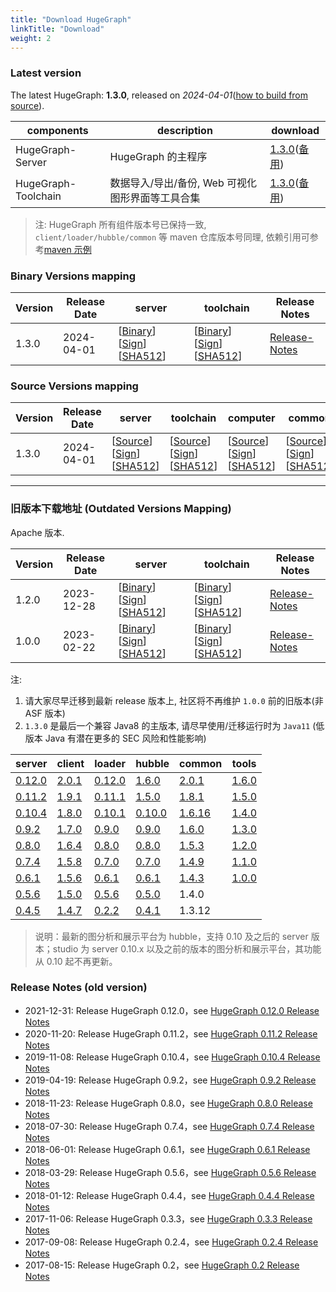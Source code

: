 ```yaml
---
title: "Download HugeGraph"
linkTitle: "Download"
weight: 2
---
```


### Latest version

The latest HugeGraph: **1.3.0**, released on _2024-04-01_([how to build from source](/docs/quickstart/hugegraph-server/)).

| components          | description                                      | download                                                                                                                                                                                                                          |
| ------------------- | ------------------------------------------------ | --------------------------------------------------------------------------------------------------------------------------------------------------------------------------------------------------------------------------------- |
| HugeGraph-Server    | HugeGraph 的主程序                               | [1.3.0](https://downloads.apache.org/incubator/hugegraph/1.3.0/apache-hugegraph-incubating-1.3.0.tar.gz)([备用](https://dlcdn.apache.org/incubator/hugegraph/1.3.0/apache-hugegraph-incubating-1.3.0.tar.gz))                     |
| HugeGraph-Toolchain | 数据导入/导出/备份, Web 可视化图形界面等工具合集 | [1.3.0](https://downloads.apache.org/incubator/hugegraph/1.3.0/apache-hugegraph-toolchain-incubating-1.3.0.tar.gz)([备用](https://dlcdn.apache.org/incubator/hugegraph/1.3.0/apache-hugegraph-toolchain-incubating-1.3.0.tar.gz)) |

> 注: HugeGraph 所有组件版本号已保持一致, `client/loader/hubble/common` 等 maven 仓库版本号同理, 依赖引用可参考[maven 示例](https://github.com/apache/incubator-hugegraph-computer/blob/master/pom.xml)

### Binary Versions mapping

| Version | Release Date | server                                                                                                                                                                                                                                                                                                                                       | toolchain                                                                                                                                                                                                                                                                                                                                                                                                                                                                                                                                                                                                                                                                                                                        | Release Notes                                                   |
| ------- | ------------  | -------------------------------------------------------------------------------------------------------------------------------------------------------------------------------------------------------------------------------------------------------------------------------------------------------------------------------------------------------------------------- | ----------------------------------------------------------------------------------------------------------------------------------------------------------------------------------------------------------------------------------------------------------------------------------------------------------------------------------------------------------------------- | --------------------------------------------------------------- |
| 1.3.0   | 2024-04-01   | [[Binary](https://downloads.apache.org/incubator/hugegraph/1.3.0/apache-hugegraph-incubating-1.3.0.tar.gz)] [[Sign](https://downloads.apache.org/incubator/hugegraph/1.3.0/apache-hugegraph-incubating-1.3.0.tar.gz.asc)] [[SHA512](https://downloads.apache.org/incubator/hugegraph/1.3.0/apache-hugegraph-incubating-1.3.0.tar.gz.sha512)] | [[Binary](https://downloads.apache.org/incubator/hugegraph/1.3.0/apache-hugegraph-toolchain-incubating-1.3.0.tar.gz)] [[Sign](https://downloads.apache.org/incubator/hugegraph/1.3.0/apache-hugegraph-toolchain-incubating-1.3.0.tar.gz.asc)] [[SHA512](https://downloads.apache.org/incubator/hugegraph/1.3.0/apache-hugegraph-toolchain-incubating-1.3.0.tar.gz.sha512)] | [Release-Notes](/docs/changelog/hugegraph-1.3.0-release-notes/) |

### Source Versions mapping

| Version | Release Date | server                                                                                                                                                                                                                                                                                                                                                   | toolchain                                                                                                                                                                                                                                                                                                                                                                              | computer                                                                                                                                                                                                                                                                                                                                                                            | common                                                                                                                                                                                                                                                                                                                                                                           | Release Notes                                                   |
| ------- | ------------ | -------------------------------------------------------------------------------------------------------------------------------------------------------------------------------------------------------------------------------------------------------------------------------------------------------------------------------------------------------- | -------------------------------------------------------------------------------------------------------------------------------------------------------------------------------------------------------------------------------------------------------------------------------------------------------------------------------------------------------------------------------------- | ----------------------------------------------------------------------------------------------------------------------------------------------------------------------------------------------------------------------------------------------------------------------------------------------------------------------------------------------------------------------------------- | -------------------------------------------------------------------------------------------------------------------------------------------------------------------------------------------------------------------------------------------------------------------------------------------------------------------------------------------------------------------------------- | --------------------------------------------------------------- |
| 1.3.0   | 2024-04-01   | [[Source](https://downloads.apache.org/incubator/hugegraph/1.3.0/apache-hugegraph-incubating-1.3.0-src.tar.gz)] [[Sign](https://downloads.apache.org/incubator/hugegraph/1.3.0/apache-hugegraph-incubating-1.3.0-src.tar.gz.asc)] [[SHA512](https://downloads.apache.org/incubator/hugegraph/1.3.0/apache-hugegraph-incubating-1.3.0-src.tar.gz.sha512)] | [[Source](https://downloads.apache.org/incubator/hugegraph/1.3.0/apache-hugegraph-toolchain-incubating-1.3.0-src.tar.gz)] [[Sign](https://downloads.apache.org/incubator/hugegraph/1.3.0/apache-hugegraph-toolchain-incubating-1.3.0-src.tar.gz.asc)] [[SHA512](https://downloads.apache.org/incubator/hugegraph/1.3.0/apache-hugegraph-toolchain-incubating-1.3.0-src.tar.gz.sha512)] | [[Source](https://downloads.apache.org/incubator/hugegraph/1.3.0/apache-hugegraph-computer-incubating-1.3.0-src.tar.gz)] [[Sign](https://downloads.apache.org/incubator/hugegraph/1.3.0/apache-hugegraph-computer-incubating-1.3.0-src.tar.gz.asc)] [[SHA512](https://downloads.apache.org/incubator/hugegraph/1.3.0/apache-hugegraph-computer-incubating-1.3.0-src.tar.gz.sha512)] | [[Source](https://downloads.apache.org/incubator/hugegraph/1.3.0/apache-hugegraph-commons-incubating-1.3.0-src.tar.gz)] [[Sign](https://downloads.apache.org/incubator/hugegraph/1.3.0/apache-hugegraph-commons-incubating-1.3.0-src.tar.gz.asc)] [[SHA512](https://downloads.apache.org/incubator/hugegraph/1.3.0/apache-hugegraph-commons-incubating-1.3.0-src.tar.gz.sha512)] | [Release-Notes](/docs/changelog/hugegraph-1.3.0-release-notes/) |

---

### 旧版本下载地址 (Outdated Versions Mapping)
Apache 版本.

| Version | Release Date | server                                                                                                                                                                                                                                                                                                                                       | toolchain                                                                                                                                                                                                                                                                                                                                                                                                                                                                                                                                                                                                                                                                                                                              | Release Notes                                                   |
| ------- | ------------  | -------------------------------------------------------------------------------------------------------------------------------------------------------------------------------------------------------------------------------------------------------------------------------------------------------------------------------------------------------------------------- | ----------------------------------------------------------------------------------------------------------------------------------------------------------------------------------------------------------------------------------------------------------------------------------------------------------------------------------------------------------------------- | --------------------------------------------------------------- |
| 1.2.0   | 2023-12-28   | [[Binary](https://downloads.apache.org/incubator/hugegraph/1.2.0/apache-hugegraph-incubating-1.2.0.tar.gz)] [[Sign](https://downloads.apache.org/incubator/hugegraph/1.2.0/apache-hugegraph-incubating-1.2.0.tar.gz.asc)] [[SHA512](https://downloads.apache.org/incubator/hugegraph/1.2.0/apache-hugegraph-incubating-1.2.0.tar.gz.sha512)] | [[Binary](https://downloads.apache.org/incubator/hugegraph/1.2.0/apache-hugegraph-toolchain-incubating-1.2.0.tar.gz)] [[Sign](https://downloads.apache.org/incubator/hugegraph/1.2.0/apache-hugegraph-toolchain-incubating-1.2.0.tar.gz.asc)] [[SHA512](https://downloads.apache.org/incubator/hugegraph/1.2.0/apache-hugegraph-toolchain-incubating-1.2.0.tar.gz.sha512)] | [Release-Notes](/docs/changelog/hugegraph-1.2.0-release-notes/) |
| 1.0.0   | 2023-02-22   | [[Binary](https://downloads.apache.org/incubator/hugegraph/1.0.0/apache-hugegraph-incubating-1.0.0.tar.gz)] [[Sign](https://downloads.apache.org/incubator/hugegraph/1.0.0/apache-hugegraph-incubating-1.0.0.tar.gz.asc)] [[SHA512](https://downloads.apache.org/incubator/hugegraph/1.0.0/apache-hugegraph-incubating-1.0.0.tar.gz.sha512)] | [[Binary](https://downloads.apache.org/incubator/hugegraph/1.0.0/apache-hugegraph-toolchain-incubating-1.0.0.tar.gz)] [[Sign](https://downloads.apache.org/incubator/hugegraph/1.0.0/apache-hugegraph-toolchain-incubating-1.0.0.tar.gz.asc)] [[SHA512](https://downloads.apache.org/incubator/hugegraph/1.0.0/apache-hugegraph-toolchain-incubating-1.0.0.tar.gz.sha512)]  | [Release-Notes](/docs/changelog/hugegraph-1.0.0-release-notes/) |

注: 
1. 请大家尽早迁移到最新 release 版本上, 社区将不再维护 `1.0.0` 前的旧版本(非 ASF 版本)
2. `1.3.0` 是最后一个兼容 Java8 的主版本, 请尽早使用/迁移运行时为  `Java11` (低版本 Java 有潜在更多的 SEC 风险和性能影响)

| server                                                                                                    | client                                                                                 | loader                                                                                                           | hubble                                                                                                             | common                                                                                   | tools                                                                                                       |
|-----------------------------------------------------------------------------------------------------------| -------------------------------------------------------------------------------------- | ---------------------------------------------------------------------------------------------------------------- | ------------------------------------------------------------------------------------------------------------------ | ---------------------------------------------------------------------------------------- | ----------------------------------------------------------------------------------------------------------- |
| [0.12.0](https://github.com/apache/incubator-hugegraph/releases/download/v0.12.0/hugegraph-0.12.0.tar.gz) | [2.0.1](https://mvnrepository.com/artifact/com.baidu.hugegraph/hugegraph-client/2.0.1) | [0.12.0](https://github.com/hugegraph/hugegraph-loader/releases/download/v0.12.0/hugegraph-loader-0.12.0.tar.gz) | [1.6.0](https://github.com/hugegraph/hugegraph-hubble/releases/download/v1.6.0/hugegraph-hubble-1.6.0.tar.gz)      | [2.0.1](https://mvnrepository.com/artifact/com.baidu.hugegraph/hugegraph-common/2.0.1)   | [1.6.0](https://github.com/hugegraph/hugegraph-tools/releases/download/v1.6.0/hugegraph-tools-1.6.0.tar.gz) |
| [0.11.2](https://github.com/apache/incubator-hugegraph/releases/download/v0.11.2/hugegraph-0.11.2.tar.gz) | [1.9.1](https://mvnrepository.com/artifact/com.baidu.hugegraph/hugegraph-client/1.9.1) | [0.11.1](https://github.com/hugegraph/hugegraph-loader/releases/download/v0.11.1/hugegraph-loader-0.11.1.tar.gz) | [1.5.0](https://github.com/hugegraph/hugegraph-hubble/releases/download/v1.5.0/hugegraph-hubble-1.5.0.tar.gz)      | [1.8.1](https://mvnrepository.com/artifact/com.baidu.hugegraph/hugegraph-common/1.8.1)   | [1.5.0](https://github.com/hugegraph/hugegraph-tools/releases/download/v1.5.0/hugegraph-tools-1.5.0.tar.gz) |
| [0.10.4](https://github.com/apache/incubator-hugegraph/releases/download/v0.10.4/hugegraph-0.10.4.tar.gz) | [1.8.0](https://mvnrepository.com/artifact/com.baidu.hugegraph/hugegraph-client/1.8.0) | [0.10.1](https://github.com/hugegraph/hugegraph-loader/releases/download/v0.10.1/hugegraph-loader-0.10.1.tar.gz) | [0.10.0](https://github.com/hugegraph/hugegraph-studio/releases/download/v0.10.0/hugegraph-studio-0.10.0.tar.gz)   | [1.6.16](https://mvnrepository.com/artifact/com.baidu.hugegraph/hugegraph-common/1.6.16) | [1.4.0](https://github.com/hugegraph/hugegraph-tools/releases/download/v1.4.0/hugegraph-tools-1.4.0.tar.gz) |
| [0.9.2](https://github.com/apache/incubator-hugegraph/releases/download/v0.9.2/hugegraph-0.9.2.tar.gz)    | [1.7.0](https://mvnrepository.com/artifact/com.baidu.hugegraph/hugegraph-client/1.7.0) | [0.9.0](https://github.com/hugegraph/hugegraph-loader/releases/download/v0.9.0/hugegraph-loader-0.9.0.tar.gz)    | [0.9.0](https://github.com/hugegraph/hugegraph-studio/releases/download/v0.9.0/hugegraph-studio-0.9.0.tar.gz)      | [1.6.0](https://mvnrepository.com/artifact/com.baidu.hugegraph/hugegraph-common/1.6.0)   | [1.3.0](https://github.com/hugegraph/hugegraph-tools/releases/download/v1.3.0/hugegraph-tools-1.3.0.tar.gz) |
| [0.8.0](https://github.com/apache/incubator-hugegraph/releases/download/v0.8.0/hugegraph-0.8.0.tar.gz)    | [1.6.4](https://mvnrepository.com/artifact/com.baidu.hugegraph/hugegraph-client/1.6.4) | [0.8.0](https://github.com/hugegraph/hugegraph-loader/releases/download/v0.8.0/hugegraph-loader-0.8.0.tar.gz)    | [0.8.0](https://github.com/hugegraph/hugegraph-studio/releases/download/v0.8.0/hugegraph-studio-0.8.0.tar.gz)      | [1.5.3](https://mvnrepository.com/artifact/com.baidu.hugegraph/hugegraph-common/1.5.3)   | [1.2.0](https://github.com/hugegraph/hugegraph-tools/releases/download/v1.2.0/hugegraph-tools-1.2.0.tar.gz) |
| [0.7.4](https://github.com/apache/incubator-hugegraph/releases/download/v0.7.4/hugegraph-0.7.4.tar.gz)    | [1.5.8](https://mvnrepository.com/artifact/com.baidu.hugegraph/hugegraph-client/1.5.8) | [0.7.0](https://github.com/hugegraph/hugegraph-loader/releases/download/v0.7.0/hugegraph-loader-0.7.0.tar.gz)    | [0.7.0](https://github.com/hugegraph/hugegraph-studio/releases/download/v0.7.0/hugegraph-studio-0.7.0.tar.gz)      | [1.4.9](https://mvnrepository.com/artifact/com.baidu.hugegraph/hugegraph-common/1.4.9)   | [1.1.0](https://github.com/hugegraph/hugegraph-tools/releases/download/v1.1.0/hugegraph-tools-1.1.0.tar.gz) |
| [0.6.1](https://github.com/apache/incubator-hugegraph/releases/download/v0.6.1/hugegraph-0.6.1.tar.gz)    | [1.5.6](https://mvnrepository.com/artifact/com.baidu.hugegraph/hugegraph-client/1.5.6) | [0.6.1](https://github.com/hugegraph/hugegraph-loader/releases/download/v0.6.1/hugegraph-loader-0.6.1.tar.gz)    | [0.6.1](https://github.com/hugegraph/hugegraph-studio/releases/download/v0.6.1/hugegraph-studio-0.6.1.tar.gz)      | [1.4.3](https://mvnrepository.com/artifact/com.baidu.hugegraph/hugegraph-common/1.4.3)   | [1.0.0](https://github.com/hugegraph/hugegraph-tools/releases/download/v1.0.0/hugegraph-tools-1.0.0.tar.gz) |
| [0.5.6](https://hugegraph.github.io/hugegraph-downloads/hugegraph-release-0.5.6-SNAPSHOT.tar.gz)          | [1.5.0](https://mvnrepository.com/artifact/com.baidu.hugegraph/hugegraph-client/1.5.0) | [0.5.6](https://hugegraph.github.io/hugegraph-downloads/hugegraph-loader/hugegraph-loader-0.5.6-bin.tar.gz)      | [0.5.0](https://hugegraph.github.io/hugegraph-downloads/hugegraph-studio/hugestudio-release-0.5.0-SNAPSHOT.tar.gz) | 1.4.0                                                                                    |                                                                                                             |
| [0.4.5](https://hugegraph.github.io/hugegraph-downloads/hugegraph-release-0.4.5-SNAPSHOT.tar.gz)          | [1.4.7](https://mvnrepository.com/artifact/com.baidu.hugegraph/hugegraph-client/1.4.7) | [0.2.2](https://hugegraph.github.io/hugegraph-downloads/hugegraph-loader/hugegraph-loader-0.2.2-bin.tar.gz)      | [0.4.1](https://hugegraph.github.io/hugegraph-downloads/hugegraph-studio/hugestudio-release-0.4.1-SNAPSHOT.tar.gz) | 1.3.12                                                                                   |                                                                                                             |

> 说明：最新的图分析和展示平台为 hubble，支持 0.10 及之后的 server 版本；studio 为 server 0.10.x 以及之前的版本的图分析和展示平台，其功能从 0.10 起不再更新。

### Release Notes (old version)

- 2021-12-31: Release HugeGraph 0.12.0，see [HugeGraph 0.12.0 Release Notes](/docs/changelog/hugegraph-0.12.0-release-notes)
- 2020-11-20: Release HugeGraph 0.11.2，see [HugeGraph 0.11.2 Release Notes](/docs/changelog/hugegraph-0.11.2-release-notes)
- 2019-11-08: Release HugeGraph 0.10.4，see [HugeGraph 0.10.4 Release Notes](/docs/changelog/hugegraph-0.10.4-release-notes)
- 2019-04-19: Release HugeGraph 0.9.2，see [HugeGraph 0.9.2 Release Notes](/docs/changelog/hugegraph-0.9.2-release-notes)
- 2018-11-23: Release HugeGraph 0.8.0，see [HugeGraph 0.8.0 Release Notes](/docs/changelog/hugegraph-0.8.0-release-notes)
- 2018-07-30: Release HugeGraph 0.7.4，see [HugeGraph 0.7.4 Release Notes](/docs/changelog/hugegraph-0.7.4-release-notes)
- 2018-06-01: Release HugeGraph 0.6.1，see [HugeGraph 0.6.1 Release Notes](/docs/changelog/hugegraph-0.6.1-release-notes)
- 2018-03-29: Release HugeGraph 0.5.6，see [HugeGraph 0.5.6 Release Notes](/docs/changelog/hugegraph-0.5.6-release-notes)
- 2018-01-12: Release HugeGraph 0.4.4，see [HugeGraph 0.4.4 Release Notes](/docs/changelog/hugegraph-0.4.4-release-notes)
- 2017-11-06: Release HugeGraph 0.3.3，see [HugeGraph 0.3.3 Release Notes](/docs/changelog/hugegraph-0.3.3-release-notes)
- 2017-09-08: Release HugeGraph 0.2.4，see [HugeGraph 0.2.4 Release Notes](/docs/changelog/hugegraph-0.2.4-release-notes)
- 2017-08-15: Release HugeGraph 0.2，see [HugeGraph 0.2 Release Notes](/docs/changelog/hugegraph-0.2-release-notes)

